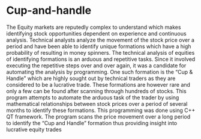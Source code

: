 # Cup-and-handle
The Equity markets are reputedly complex to understand which makes identifying stock opportunities dependent on experience and continuous analysis. Technical analysts analyze the movement of the stock price over a period and have been able to identify unique formations which have a high probability of resulting in money spinners. The technical analysis of equities of identifying formations is an arduous and repetitive tasks. Since it involved executing the repetitive steps over and over again, it was a candidate for automating the analysis by programming. 
One such formation is the “Cup & Handle” which are highly sought out by technical traders as they are considered to be a lucrative trade. These formations are however rare and only a few can be found after scanning through hundreds of stocks. This program attempts to automate the arduous task of the trader by using mathematical relationships between stock prices over a period of several months to identify these formations. This programming was done using C++ QT framework. The program scans the price movement over a long period to identify the “Cup and Handle” formation thus providing insight into lucrative equity trades
